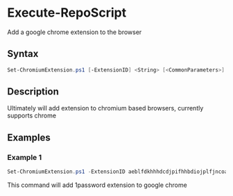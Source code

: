 # Execute-RepoScript

Add a google chrome extension to the browser

## Syntax
```PowerShell
Set-ChromiumExtension.ps1 [-ExtensionID] <String> [<CommonParameters>]
```
## Description

Ultimately will add extension to chromium based browsers, currently supports chrome

## Examples


###  Example 1 
```PowerShell
Set-ChromiumExtension.ps1 -ExtensionID aeblfdkhhhdcdjpifhhbdiojplfjncoa
```

This command will add 1password extension to google chrome

